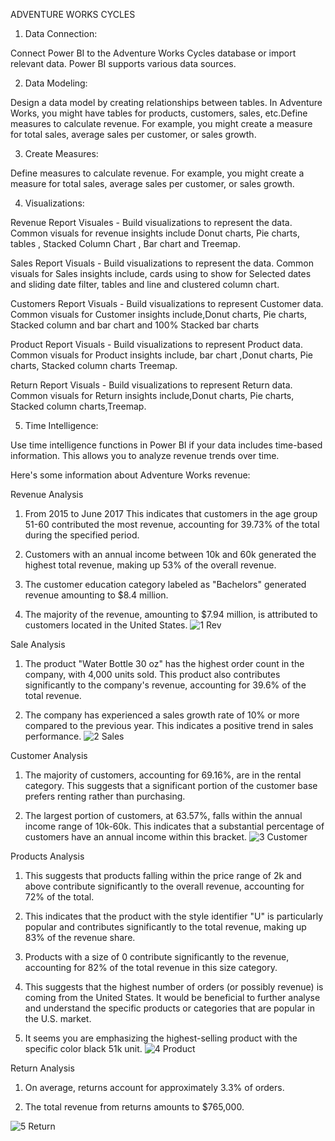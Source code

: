 ADVENTURE WORKS CYCLES

1) Data Connection:

Connect Power BI to the Adventure Works Cycles database or import relevant data. Power BI supports various data sources.

2) Data Modeling:

Design a data model by creating relationships between tables. In Adventure Works, you might have tables for products,
customers, sales, etc.Define measures to calculate revenue. For example, you might create a measure for total sales, 
average sales per customer, or sales growth.

3) Create Measures:

Define measures to calculate revenue. For example, you might create a measure for total sales, average sales per customer, or sales growth.


4) Visualizations:

 Revenue Report Visuales - Build visualizations to represent the data. Common visuals for revenue insights include Donut charts, Pie charts, tables , Stacked Column Chart , Bar chart  and Treemap.

 Sales Report Visuals - Build visualizations to represent the data. Common visuals for Sales insights include, cards using to show for Selected dates and sliding date filter, tables and line and clustered column chart.

Customers Report Visuals - Build visualizations to represent Customer data. Common visuals for Customer insights include,Donut charts, Pie charts, Stacked column and bar chart and 100% Stacked bar charts

Product Report Visuals - Build visualizations to represent Product data. Common visuals for Product insights include, bar chart ,Donut charts, Pie charts, Stacked column charts Treemap.

Return Report Visuals - Build visualizations to represent Return data. Common visuals for Return insights include,Donut charts, Pie charts, Stacked column charts,Treemap.

5) Time Intelligence:

Use time intelligence functions in Power BI if your data includes time-based information. This allows you to analyze revenue trends over time.

Here's some information about Adventure Works revenue: 

Revenue Analysis
1.	From 2015 to June 2017 This indicates that customers in the age group 51-60 contributed the most revenue, accounting for 39.73% of the total during the specified period.
	
2.	Customers with an annual income between 10k and 60k generated the highest total revenue, making up 53% of the overall revenue.
	
3.	The customer education category labeled as "Bachelors" generated revenue amounting to $8.4 million.
	
4.	The majority of the revenue, amounting to $7.94 million, is attributed to customers located in the United States.
   ![1 Rev](https://github.com/Artofnew/Adventure-Work/assets/139541578/3a5e6eb0-8775-49fd-87d4-155ee8384a2c)

   

   Sale Analysis
   
1.	The product "Water Bottle 30 oz" has the highest order count in the company, with 4,000 units sold. This product also contributes significantly to the company's revenue, accounting for 39.6% of the total revenue.
   
2.	The company has experienced a sales growth rate of 10% or more compared to the previous year. This indicates a positive trend in sales performance.
   ![2 Sales](https://github.com/Artofnew/Adventure-Work/assets/139541578/ca38ae99-d069-4e99-b0e2-c8295d0dc253)

   Customer Analysis
   
1.	The majority of customers, accounting for 69.16%, are in the rental category. This suggests that a significant portion of the customer base prefers renting rather than purchasing.
   
2.	The largest portion of customers, at 63.57%, falls within the annual income range of 10k-60k. This indicates that a substantial percentage of customers have an annual income within this bracket.
   ![3 Customer](https://github.com/Artofnew/Adventure-Work/assets/139541578/56c3a622-fd01-4b7d-a358-c58ce2f7f427)

   Products Analysis
   
1.	This suggests that products falling within the price range of 2k and above contribute significantly to the overall revenue, accounting for 72% of the total.
   
2.	This indicates that the product with the style identifier "U" is particularly popular and contributes significantly to the total revenue, making up 83% of the revenue share.

3.	Products with a size of 0 contribute significantly to the revenue, accounting for 82% of the total revenue in this size category.

4.	This suggests that the highest number of orders (or possibly revenue) is coming from the United States. It would be beneficial to further analyse and understand the specific products or categories that are popular in the U.S. market.

5.	It seems you are emphasizing the highest-selling product with the specific color black 51k unit.
   ![4 Product](https://github.com/Artofnew/Adventure-Work/assets/139541578/1492cdc4-d9b5-44f2-9d0e-ca1d3b1e3ebe)

   Return Analysis
   
1.	On average, returns account for approximately 3.3% of orders.

2.	The total revenue from returns amounts to $765,000.
   
![5 Return](https://github.com/Artofnew/Adventure-Work/assets/139541578/91d7c31e-bffb-402b-a8c3-59104841b603)




















